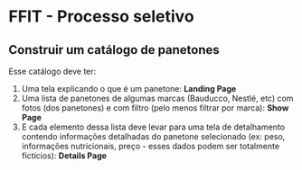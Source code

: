 # FFIT - Processo seletivo

## Construir um catálogo de panetones

Esse catálogo deve ter:

1. Uma tela explicando o que é um panetone: **Landing Page**
2. Uma lista de panetones de algumas marcas (Bauducco, Nestlé, etc) com fotos (dos panetones) e com filtro (pelo menos filtrar por marca): **Show Page**
3. E cada elemento dessa lista deve levar para uma tela de detalhamento contendo informações detalhadas do panetone selecionado (ex: peso, informações nutricionais, preço - esses dados podem ser totalmente fictícios): **Details Page**
